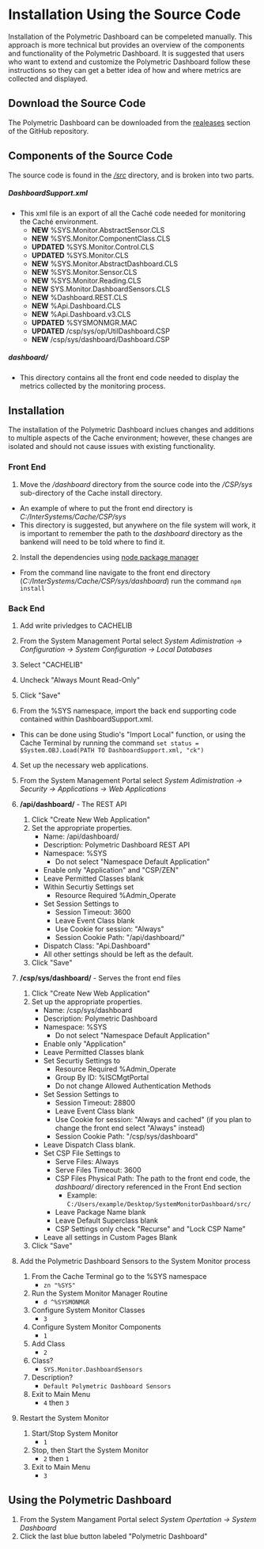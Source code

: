 # Installation Using the Source Code
Installation of the Polymetric Dashboard can be compeleted manually. This approach is more technical but provides an overview of the components and functionality of the Polymetric Dashboard. It is suggested that users who want to extend and customize the Polymetric Dashboard follow these instructions so they can get a better idea of how and where metrics are collected and displayed.

## Download the Source Code
The Polymetric Dashboard can be downloaded from the [realeases](https://github.com/intersystems/Polymetric-Dashboard) section of the GitHub repository.

## Components of the Source Code
The source code is found in the [*/src*](https://github.com/intersystems/Polymetric-Dashboard/tree/master/src) directory, and is broken into two parts.

##### DashboardSupport.xml
  - This xml file is an export of all the Caché code needed for monitoring the Caché environment.
     - **NEW** %SYS.Monitor.AbstractSensor.CLS
     - **NEW** %SYS.Monitor.ComponentClass.CLS
     - **UPDATED** %SYS.Monitor.Control.CLS
     - **UPDATED** %SYS.Monitor.CLS
     - **NEW** %SYS.Monitor.AbstractDashboard.CLS
     - **NEW** %SYS.Monitor.Sensor.CLS
     - **NEW** %SYS.Monitor.Reading.CLS
     - **NEW** SYS.Monitor.DashboardSensors.CLS
     - **NEW** %Dashboard.REST.CLS
     - **NEW** %Api.Dashboard.CLS
     - **NEW** %Api.Dashboard.v3.CLS
     - **UPDATED** %SYSMONMGR.MAC
     - **UPDATED** /csp/sys/op/UtilDashboard.CSP
     - **NEW** /csp/sys/dashboard/Dashboard.CSP

##### dashboard/
  - This directory contains all the front end code needed to display the metrics collected by the monitoring process.

## Installation
The installation of the Polymetric Dashboard inclues changes and additions to multiple aspects of the Cache environment; however, these changes are isolated and should not cause issues with existing functionality.

###	Front End
1. Move the */dashboard* directory from the source code into the */CSP/sys* sub-directory of the Cache install directory.
 - An example of where to put the front end directory is *C:/InterSystems/Cache/CSP/sys*
 - This directory is suggested, but anywhere on the file system will work, it is important to remember the path to the *dashboard* directory as the bankend will need to be told where to find it.

2. Install the dependencies using [node package manager](https://www.npmjs.com/)
 - From the command line navigate to the front end directory (*C:/InterSystems/Cache/CSP/sys/dashboard*) run the command `npm install`

###	Back End
1. Add write privledges to CACHELIB
 1. From the System Management Portal select *System Adimistration -> Configuration -> System Configuration -> Local Databases*
 2. Select "CACHELIB"
 3. Uncheck "Always Mount Read-Only"
 4. Click "Save"

2. From the %SYS namespace, import the back end supporting code contained within DashboardSupport.xml.
 - This can be done using Studio's "Import Local" function, or using the Cache Terminal by running the command `set status = $System.OBJ.Load(PATH TO DashboardSupport.xml, "ck")`

4. Set up the necessary web applications.
 1. From the System Management Portal select *System Adimistration -> Security -> Applications -> Web Applications*
 2. **/api/dashboard/** - The REST API
    1. Click "Create New Web Application"
    2. Set the appropriate properties.
       - Name: /api/dashboard/
       - Description: Polymetric Dashboard REST API
       - Namespace: %SYS
          - Do not select "Namespace Default Application"
       - Enable only "Application" and "CSP/ZEN"
       - Leave Permitted Classes blank
       - Within Securtiy Settings set
          - Resource Required %Admin_Operate
       - Set Session Settings to
           - Session Timeout: 3600
           - Leave Event Class blank
           - Use Cookie for session: "Always"
           - Session Cookie Path: "/api/dashboard/"
       - Dispatch Class: "Api.Dashboard"
       - All other settings should be left as the default.
    3. Click "Save"
  3. **/csp/sys/dashboard/** - Serves the front end files
     1. Click "Create New Web Application"
     2. Set up the appropriate properties.
        - Name: /csp/sys/dashboard
        - Description: Polymetric Dashboard
        - Namespace: %SYS
           - Do not select "Namespace Default Application"
        - Enable only "Application"
        - Leave Permitted Classes blank
        - Set Securtiy Settings to
           - Resource Required %Admin_Operate
           - Group By ID: %ISCMgtPortal
           - Do not change Allowed Authentication Methods
        - Set Session Settings to
            - Session Timeout: 28800
            - Leave Event Class blank
            - Use Cookie for session: "Always and cached"  (if you plan to change the front end select "Always" instead)
            - Session Cookie Path: "/csp/sys/dashboard"
        - Leave Dispatch Class blank.
        - Set CSP File Settings to
            - Serve Files: Always
            - Serve Files Timeout: 3600
            - CSP Files Physical Path: The path to the front end code, the *dashboard/* directory referenced in the Front End section
                - Example: `C:/Users/example/Desktop/SystemMonitorDashboard/src/`
            - Leave Package Name blank
            - Leave Default Superclass blank
            - CSP Settings only check "Recurse" and "Lock CSP Name"
        - Leave all settings in Custom Pages Blank
     3. Click "Save"

5. Add the Polymetric Dashboard Sensors to the System Monitor process
   1. From the Cache Terminal go to the %SYS namespace
       - `zn "%SYS"`
   2. Run the System Monitor Manager Routine
       - `d ^%SYSMONMGR`
   3. Configure System Monitor Classes
       - `3`
   4. Configure System Monitor Components
       - `1`
   5. Add Class
       - `2`
   6. Class?
       - `SYS.Monitor.DashboardSensors`
   7. Description?
       - `Default Polymetric Dashboard Sensors`
   8. Exit to Main Menu
       - `4` then `3`
6. Restart the System Monitor
   1. Start/Stop System Monitor
       - `1`
   2. Stop, then Start the System Monitor
       - `2` then `1`
   3. Exit to Main Menu
       - `3`


## Using the Polymetric Dashboard
1. From the System Mangament Portal select *System Opertation -> System Dashboard*
2. Click the last blue button labeled "Polymetric Dashboard"
